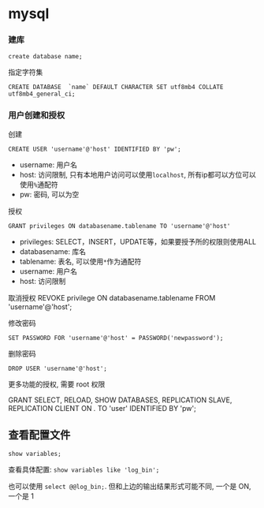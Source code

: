 # mysql

### 建库

`create database name;`

指定字符集
```
CREATE DATABASE  `name` DEFAULT CHARACTER SET utf8mb4 COLLATE utf8mb4_general_ci;
```

### 用户创建和授权

创建

`CREATE USER 'username'@'host' IDENTIFIED BY 'pw';`

- username: 用户名
- host: 访问限制, 只有本地用户访问可以使用`localhost`, 所有ip都可以方位可以使用`%`通配符
- pw: 密码, 可以为空

授权

`GRANT privileges ON databasename.tablename TO 'username'@'host'`

- privileges: SELECT，INSERT，UPDATE等，如果要授予所的权限则使用ALL
- databasename: 库名
- tablename: 表名, 可以使用`*`作为通配符
- username: 用户名
- host: 访问限制

取消授权
REVOKE privilege ON databasename.tablename FROM 'username'@'host';

修改密码

`SET PASSWORD FOR 'username'@'host' = PASSWORD('newpassword');`

删除密码

`DROP USER 'username'@'host';`

更多功能的授权, 需要 root 权限

GRANT SELECT, RELOAD, SHOW DATABASES, REPLICATION SLAVE, REPLICATION CLIENT ON *.* TO 'user' IDENTIFIED BY 'pw';

## 查看配置文件

`show variables;`

查看具体配置: `show variables like 'log_bin';`

也可以使用 `select @@log_bin;`. 但和上边的输出结果形式可能不同, 一个是 ON, 一个是 1


